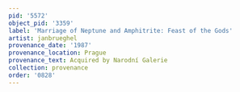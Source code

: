 ```yaml
---
pid: '5572'
object_pid: '3359'
label: 'Marriage of Neptune and Amphitrite: Feast of the Gods'
artist: janbrueghel
provenance_date: '1987'
provenance_location: Prague
provenance_text: Acquired by Narodní Galerie
collection: provenance
order: '0828'
---
```

